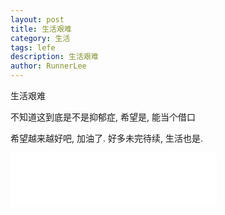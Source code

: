 ```yaml
---
layout: post
title: 生活艰难
category: 生活
tags: lefe
description: 生活艰难
author: RunnerLee
---
```


生活艰难

不知道这到底是不是抑郁症, 希望是, 能当个借口

希望越来越好吧, 加油了. 好多未完待续, 生活也是.

<iframe frameborder="no" border="0" marginwidth="0" marginheight="0" width=330 height=86 src="//music.163.com/outchain/player?type=2&id=155910&auto=1&height=66"></iframe>